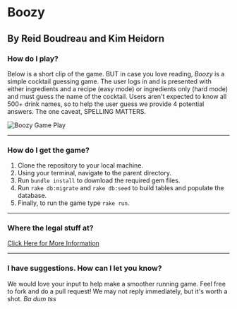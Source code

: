 # Boozy
## By Reid Boudreau and Kim Heidorn

### How do I play?
Below is a short clip of the game.
BUT in case you love reading, *Boozy* is a simple cocktail guessing game.
The user logs in and is presented with either ingredients and a recipe (easy mode)
or ingredients only (hard mode) and must guess the name of the cocktail. Users
aren't expected to know all 500+ drink names, so to help the user guess we provide
4 potential answers.
The one caveat, SPELLING MATTERS.

![Boozy Game Play](https://github.com/knheidorn/module-one-final-project-guidelines-seattle-web-career-021819/blob/building_classes/media/boozy.gif)
___
### How do I get the game?
1. Clone the repository to your local machine.
2. Using your terminal, navigate to the parent directory.
3. Run `bundle install` to download the required gem files.
4. Run `rake db:migrate` and `rake db:seed` to build tables and populate the database.
5. Finally, to run the game type `rake run`.
___
### Where the legal stuff at?
[Click Here for More Information](https://github.com/knheidorn/module-one-final-project-guidelines-seattle-web-career-021819/blob/building_classes/LICENSE.md)
___
### I have suggestions. How can I let you know?
We would love your input to help make a smoother running game.
Feel free to fork and do a pull request!
We may not reply immediately, but it's worth a shot. *Ba dum tss*
